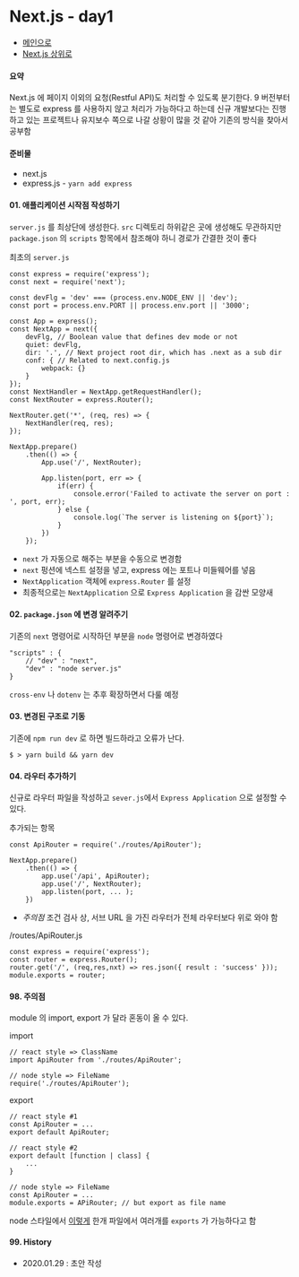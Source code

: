 # Next.js - day1

- [메인으로](https://github.com/juneyoung/DEV-INFOS)
- [Next.js 상위로](https://github.com/juneyoung/DEV-INFOS/blob/master/nextjs) 

#### 요약

Next.js 에 페이지 이외의 요청(Restful API)도 처리할 수 있도록 분기한다. 9 버전부터는 별도로 express 를 사용하지 않고 처리가 가능하다고 하는데 신규 개발보다는 진행하고 있는 프로젝트나 유지보수 쪽으로 나갈 상황이 많을 것 같아 기존의 방식을 찾아서 공부함

#### 준비물
- next.js
- express.js - `yarn add express`

#### 01. 애플리케이션 시작점 작성하기

`server.js` 를 최상단에 생성한다. `src` 디렉토리 하위같은 곳에 생성해도 무관하지만 `package.json` 의 `scripts` 항목에서 참조해야 하니 경로가 간결한 것이 좋다

최초의 `server.js`

```
const express = require('express');
const next = require('next');

const devFlg = 'dev' === (process.env.NODE_ENV || 'dev');
const port = process.env.PORT || process.env.port || '3000';

const App = express();
const NextApp = next({
    devFlg, // Boolean value that defines dev mode or not
    quiet: devFlg,
    dir: '.', // Next project root dir, which has .next as a sub dir
    conf: { // Related to next.config.js
        webpack: {}
    }
});
const NextHandler = NextApp.getRequestHandler();
const NextRouter = express.Router();

NextRouter.get('*', (req, res) => {
    NextHandler(req, res);
});

NextApp.prepare()
    .then(() => {
        App.use('/', NextRouter);

        App.listen(port, err => {
            if(err) {
                console.error('Failed to activate the server on port : ', port, err);
            } else {
                console.log(`The server is listening on ${port}`);
            }
        })
    });
```
- `next` 가 자동으로 해주는 부분을 수동으로 변경함
- `next` 펑션에 넥스트 설정을 넣고, express 에는 포트나 미들웨어를 넣음
- `NextApplication` 객체에 `express.Router` 를 설정
- 최종적으로는 `NextApplication` 으로 `Express Application` 을 감싼 모양새

#### 02. `package.json` 에 변경 알려주기

기존의 `next` 명령어로 시작하던 부분을 `node` 명령어로 변경하였다

```
"scripts" : {
	// "dev" : "next",
    "dev" : "node server.js"
}
```
`cross-env` 나 `dotenv` 는 추후 확장하면서 다룰 예정

#### 03. 변경된 구조로 기동

기존에 `npm run dev` 로 하면 빌드하라고 오류가 난다.
```
$ > yarn build && yarn dev
```

#### 04. 라우터 추가하기

신규로 라우터 파일을 작성하고 `sever.js`에서 `Express Application` 으로 설정할 수 있다.

추가되는 항목
```
const ApiRouter = require('./routes/ApiRouter');

NextApp.prepare()
	.then(() => {
    	app.use('/api', ApiRouter);
    	app.use('/', NextRouter);
        app.listen(port, ... );
    })
```
- *주의점* 조건 검사 상, 서브 URL 을 가진 라우터가 전체 라우터보다 위로 와야 함

/routes/ApiRouter.js
```
const express = require('express');
const router = express.Router();
router.get('/', (req,res,nxt) => res.json({ result : 'success' }));
module.exports = router;
```


#### 98. 주의점

module 의 import, export 가 달라 혼동이 올 수 있다.

import
```
// react style => ClassName
import ApiRouter from './routes/ApiRouter';

// node style => FileName
require('./routes/ApiRouter');
```

export 
```
// react style #1
const ApiRouter = ...
export default ApiRouter;

// react style #2
export default [function | class] {
	...
}

// node style => FileName
const ApiRouter = ...
module.exports = APiRouter; // but export as file name
```
node 스타일에서 [이렇게](https://stackoverflow.com/questions/16631064/declare-multiple-module-exports-in-node-js) 한개 파일에서 여러개를 `exports` 가 가능하다고 함


#### 99. History
 - 2020.01.29 : 초안 작성


